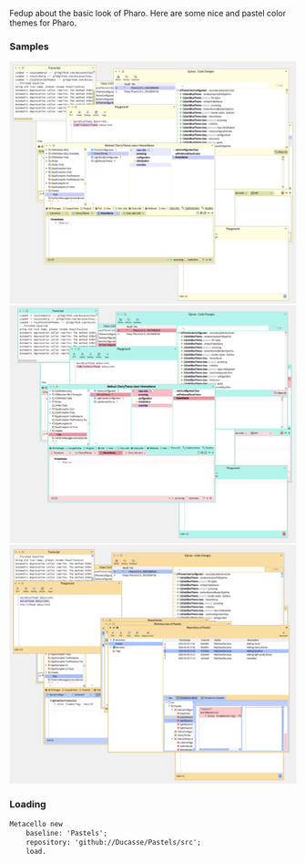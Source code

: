 Fedup about the basic look of Pharo. 
Here are some nice and pastel color themes for Pharo.

### Samples

![ SandyCherry ](Sandy.png)
![ Cherry ](Cherry.png)
![ Naran ](Naran.png)


### Loading 
```
Metacello new
	baseline: 'Pastels';
	repository: 'github://Ducasse/Pastels/src';
	load.
```
